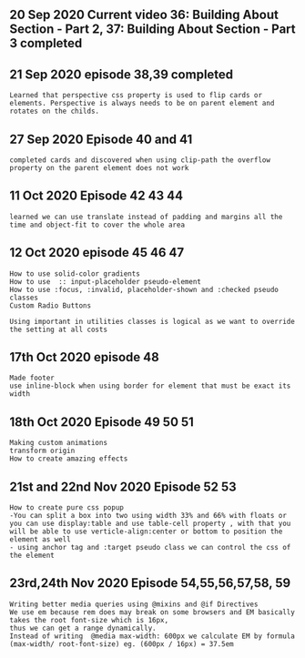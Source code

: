 ## 20 Sep 2020 Current video 36: Building About Section - Part 2, 37: Building About Section - Part 3 completed

## 21 Sep 2020 episode 38,39 completed

    Learned that perspective css property is used to flip cards or elements. Perspective is always needs to be on parent element and rotates on the childs.

## 27 Sep 2020 Episode 40 and 41

    completed cards and discovered when using clip-path the overflow property on the parent element does not work

## 11 Oct 2020 Episode 42 43 44

    learned we can use translate instead of padding and margins all the time and object-fit to cover the whole area

## 12 Oct 2020 episode 45 46 47

    How to use solid-color gradients
    How to use  :: input-placeholder pseudo-element
    How to use :focus, :invalid, placeholder-shown and :checked pseudo classes
    Custom Radio Buttons

    Using important in utilities classes is logical as we want to override the setting at all costs

## 17th Oct 2020 episode 48

    Made footer
    use inline-block when using border for element that must be exact its width

## 18th Oct 2020 Episode 49 50 51

    Making custom animations
    transform origin
    How to create amazing effects

## 21st and 22nd Nov 2020 Episode 52 53
    
    How to create pure css popup
    -You can split a box into two using width 33% and 66% with floats or you can use display:table and use table-cell property , with that you will be able to use verticle-align:center or bottom to position the element as well
    - using anchor tag and :target pseudo class we can control the css of the element

## 23rd,24th Nov 2020 Episode 54,55,56,57,58, 59

    Writing better media queries using @mixins and @if Directives
    We use em because rem does may break on some browsers and EM basically takes the root font-size which is 16px, 
    thus we can get a range dynamically. 
    Instead of writing  @media max-width: 600px we calculate EM by formula (max-width/ root-font-size) eg. (600px / 16px) = 37.5em
